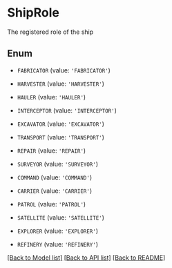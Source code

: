 # ShipRole

The registered role of the ship

## Enum

* `FABRICATOR` (value: `'FABRICATOR'`)

* `HARVESTER` (value: `'HARVESTER'`)

* `HAULER` (value: `'HAULER'`)

* `INTERCEPTOR` (value: `'INTERCEPTOR'`)

* `EXCAVATOR` (value: `'EXCAVATOR'`)

* `TRANSPORT` (value: `'TRANSPORT'`)

* `REPAIR` (value: `'REPAIR'`)

* `SURVEYOR` (value: `'SURVEYOR'`)

* `COMMAND` (value: `'COMMAND'`)

* `CARRIER` (value: `'CARRIER'`)

* `PATROL` (value: `'PATROL'`)

* `SATELLITE` (value: `'SATELLITE'`)

* `EXPLORER` (value: `'EXPLORER'`)

* `REFINERY` (value: `'REFINERY'`)

[[Back to Model list]](../README.md#documentation-for-models) [[Back to API list]](../README.md#documentation-for-api-endpoints) [[Back to README]](../README.md)


